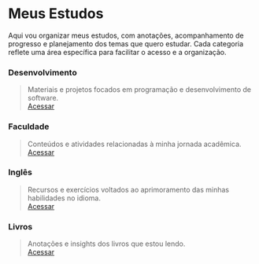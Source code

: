 # Meus Estudos

Aqui vou organizar meus estudos, com anotações, acompanhamento de progresso e planejamento dos temas que quero estudar. Cada categoria reflete uma área específica para facilitar o acesso e a organização.

### Desenvolvimento
> Materiais e projetos focados em programação e desenvolvimento de software.  
> [Acessar](https://github.com/aldiney-moreira/my-studies/tree/main/development)

### Faculdade
> Conteúdos e atividades relacionadas à minha jornada acadêmica.  
> [Acessar](https://github.com/aldiney-moreira/my-studies/tree/main/college)

### Inglês
> Recursos e exercícios voltados ao aprimoramento das minhas habilidades no idioma.  
> [Acessar](https://github.com/aldiney-moreira/my-studies/tree/main/eng)

### Livros
> Anotações e insights dos livros que estou lendo.  
> [Acessar](https://github.com/aldiney-moreira/my-studies/tree/main/books)
